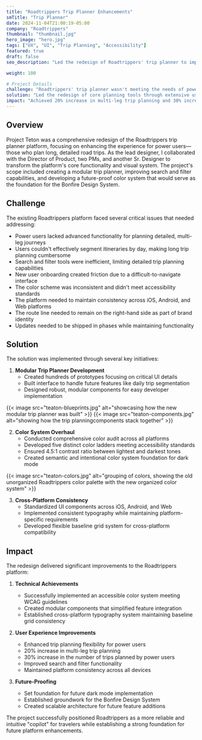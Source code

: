 ```yaml
---
title: "Roadtrippers Trip Planner Enhancements"
smTitle: "Trip Planner"
date: 2024-11-04T21:00:19-05:00
company: "Roadtrippers"
thumbnail: "thumbnail.jpg"
hero_image: "hero.jpg"
tags: ["UX", "UI", "Trip Planning", "Accessibility"]
featured: true
draft: false
seo_description: "Led the redesign of Roadtrippers' trip planner to improve trip planning tools."

weight: 100

# Project Details
challenge: "Roadtrippers' trip planner wasn't meeting the needs of power users who plan complex road trips, resulting in user frustration and limited engagement with key features."
solution: "Led the redesign of core planning tools through extensive user research, prototyping, and systematic improvements to search, navigation, and trip organization features while maintaining brand identity."
impact: "Achieved 20% increase in multi-leg trip planning and 30% increase in power user engagement. Established new design system foundations that improved accessibility and cross-platform consistency."
---
```


## Overview

Project Teton was a comprehensive redesign of the Roadtrippers trip planner platform, focusing on enhancing the experience for power users—those who plan long, detailed road trips. As the lead designer, I collaborated with the Director of Product, two PMs, and another Sr. Designer to transform the platform's core functionality and visual system. The project's scope included creating a modular trip planner, improving search and filter capabilities, and developing a future-proof color system that would serve as the foundation for the Bonfire Design System.

## Challenge

The existing Roadtrippers platform faced several critical issues that needed addressing:

- Power users lacked advanced functionality for planning detailed, multi-leg journeys
- Users couldn't effectively segment itineraries by day, making long trip planning cumbersome
- Search and filter tools were inefficient, limiting detailed trip planning capabilities
- New user onboarding created friction due to a difficult-to-navigate interface
- The color scheme was inconsistent and didn't meet accessibility standards
- The platform needed to maintain consistency across iOS, Android, and Web platforms
- The route line needed to remain on the right-hand side as part of brand identity
- Updates needed to be shipped in phases while maintaining functionality

## Solution

The solution was implemented through several key initiatives:

1. **Modular Trip Planner Development**
   - Created hundreds of prototypes focusing on critical UI details
   - Built interface to handle future features like daily trip segmentation
   - Designed robust, modular components for easy developer implementation

{{< image src="teaton-blueprints.jpg" alt="showcasing how the new modular trip planner was built" >}}
{{< image src="teaton-components.jpg" alt="showing how the trip planningcomponents stack together" >}}

2. **Color System Overhaul**
   - Conducted comprehensive color audit across all platforms
   - Developed five distinct color ladders meeting accessibility standards
   - Ensured 4.5:1 contrast ratio between lightest and darkest tones
   - Created semantic and intentional color system foundation for dark mode


{{< image src="teaton-colors.jpg" alt="grouping of colors, showing the old unorganized Roadtrippers color palette with the new organized color system" >}}


3. **Cross-Platform Consistency**
   - Standardized UI components across iOS, Android, and Web
   - Implemented consistent typography while maintaining platform-specific requirements
   - Developed flexible baseline grid system for cross-platform compatibility



## Impact

The redesign delivered significant improvements to the Roadtrippers platform:

1. **Technical Achievements**
   - Successfully implemented an accessible color system meeting WCAG guidelines
   - Created modular components that simplified feature integration
   - Established cross-platform typography system maintaining baseline grid consistency

2. **User Experience Improvements**
   - Enhanced trip planning flexibility for power users
   - 20% increase in multi-leg trip planning
   - 30% increase in the number of trips planned by power users
   - Improved search and filter functionality
   - Maintained platform consistency across all devices

3. **Future-Proofing**
   - Set foundation for future dark mode implementation
   - Established groundwork for the Bonfire Design System
   - Created scalable architecture for future feature additions

The project successfully positioned Roadtrippers as a more reliable and intuitive "copilot" for travelers while establishing a strong foundation for future platform enhancements.

